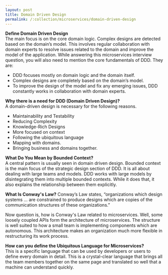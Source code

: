 ```yaml
---
layout: post
title: Domain Driven Design
permalink: /:collection/microservices/domain-driven-design
---
```


**Define Domain Driven Design**  
The main focus is on the core domain logic. Complex designs are detected based on the domain’s model. This involves regular collaboration with domain experts to resolve issues related to the domain and improve the model of the application. While answering this microservices interview question, you will also need to mention the core fundamentals of DDD. They are:
-	DDD focuses mostly on domain logic and the domain itself.
-	Complex designs are completely based on the domain’s model.
-	To improve the design of the model and fix any emerging issues, DDD constantly works in collaboration with domain experts.

**Why there is a need for DDD (Domain Driven Design)?**  
A domain-driven design is necessary for the following reasons.
-	Maintainability and Testability
-	Reducing Complexity
-	Knowledge-Rich Designs
-	More focused on context
-	Following the ubiquitous language
-	Mapping with domains.
-	Bringing business and domains together.

**What Do You Mean by Bounded Context?**  
A central pattern is usually seen in domain driven design. Bounded context is the main focus of the strategic design section of DDD. It is all about dealing with large teams and models. DDD works with large models by disintegrating them into multiple bounded contexts. While it does that, it also explains the relationship between them explicitly.

**What Is Conway's Law?**
Conway’s Law states, “organizations which design systems … are constrained to produce designs which are copies of the communication structures of these organizations.”

Now question is, how is Conway's Law related to microservices. Well, some loosely coupled APIs form the architecture of microservices. The structure is well suited to how a small team is implementing components which are autonomous. This architecture makes an organization much more flexible in restructuring its work process.

**How can you define the Ubiquitous Language for Microservices?**  
This is a specific language that can be used by developers or users to define every domain in detail. This is a crystal-clear language that brings all the team members together on the same page and translated so well that a machine can understand quickly.
